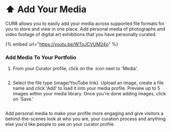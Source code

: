 # ⬆️ Add Your Media

CUR8 allows you to easily add your media across supported file formats for you to store and view in one place. Add personal media of photographs and video footage of digital art exhibitions that you have personally curated.

{% embed url="https://youtu.be/WToJCVUM24o" %}

### Add Media To Your Portfolio



1. From your Curator profile, click on the <img src="../.gitbook/assets/Screenshot 2024-07-09 at 14.25.39.png" alt="" data-size="line"> icon next to 'Media'.

<figure><img src="../.gitbook/assets/Screenshot 2025-03-11 at 11.08.39.png" alt=""><figcaption></figcaption></figure>

2. Select the file type (image/YouTube link). Upload an image, create a file name and click 'Add' to load it into your media profile. Preview up to 5 images within your media library. Once you're done adding images, click on 'Save.'

<figure><img src="../.gitbook/assets/Screenshot 2025-03-11 at 11.09.34.png" alt=""><figcaption></figcaption></figure>

Add personal media to make your profile more engaging and give visitors a behind-the-scenes look at who you are, your curation process and anything else you'd like people to see on your curator profile.
